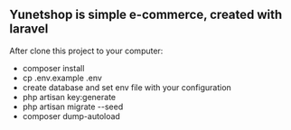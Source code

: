 ## Yunetshop is simple e-commerce, created with laravel


After clone this project to your computer:

- composer install
- cp .env.example .env
- create database and set env file with your configuration
- php artisan key:generate
- php artisan migrate --seed
- composer dump-autoload
